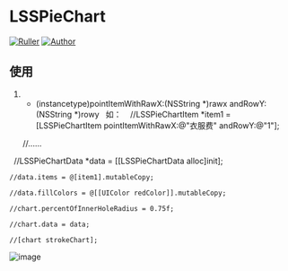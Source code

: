 
# LSSPieChart

[![Ruller](https://img.shields.io/badge/LSSPieChart-1.0.0-ff69b4.svg)](https://github.com/LSSSSL/LSSPieChart)
[![Author](https://img.shields.io/badge/author-LSSSSL-yellowgreen.svg)](https://github.com/LSSSSL)

## 使用
1. + (instancetype)pointItemWithRawX:(NSString *)rawx andRowY:(NSString *)rowy
  
  如：
    //LSSPieChartItem *item1 = [LSSPieChartItem pointItemWithRawX:@"衣服费" andRowY:@"1"];
 
    //......
    
    //LSSPieChartData *data  = [[LSSPieChartData alloc]init];
    
    //data.items = @[item1].mutableCopy;
    
    //data.fillColors = @[[UIColor redColor]].mutableCopy;
    
    //chart.percentOfInnerHoleRadius = 0.75f;
    
    //chart.data = data;
    
    //[chart strokeChart];
    
    
![image](https://github.com/LSSPieChart/PieChart/PieChart/Image.png)
